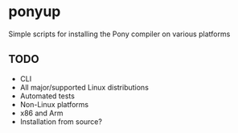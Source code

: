 # ponyup
Simple scripts for installing the Pony compiler on various platforms

## TODO
- CLI
- All major/supported Linux distributions
- Automated tests
- Non-Linux platforms
- x86 and Arm
- Installation from source?
